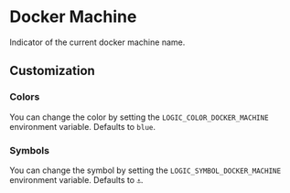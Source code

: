 # Docker Machine

Indicator of the current docker machine name.

## Customization

### Colors

You can change the color by setting the `LOGIC_COLOR_DOCKER_MACHINE`
environment variable. Defaults to `blue`.

### Symbols

You can change the symbol by setting the `LOGIC_SYMBOL_DOCKER_MACHINE`
environment variable. Defaults to `⚓`.

